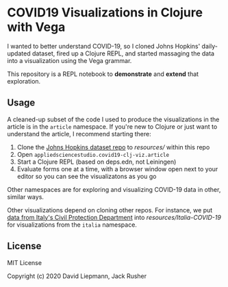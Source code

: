 # COVID19 Visualizations in Clojure with Vega

I wanted to better understand COVID-19, so I cloned Johns Hopkins'
daily-updated dataset, fired up a Clojure REPL, and started massaging
the data into a visualization using the Vega grammar. 

This repository is a REPL notebook to **demonstrate** and **extend**
that exploration.


## Usage

A cleaned-up subset of the code I used to produce the visualizations
in the article is in the `article` namespace. If you're new to Clojure
or just want to understand the article, I recommend starting there:

1. Clone the [Johns Hopkins dataset
   repo](https://github.com/CSSEGISandData/COVID-19) to *resources/*
   within this repo
1. Open `appliedsciencestudio.covid19-clj-viz.article`
1. Start a Clojure REPL (based on deps.edn, not Leiningen)
1. Evaluate forms one at a time, with a browser window open next to
   your editor so you can see the visualizatons as you go

Other namespaces are for exploring and visualizing COVID-19 data in other, similar ways.

Other visualizations depend on cloning other repos. For instance, we
put [data from Italy's Civil Protection
Department](https://github.com/pcm-dpc/COVID-19) into
*resources/Italia-COVID-19* for visualizations from the `italia`
namespace.


## License

MIT License

Copyright (c) 2020 David Liepmann, Jack Rusher
